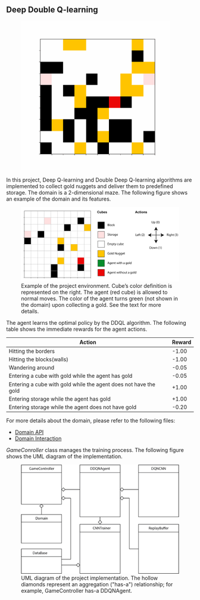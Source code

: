 ## Deep Double Q-learning

<figure class="image">
<!-- ![DQlearning Demo](figures/animation_20201003101019.gif) -->
<img src="figures/animation_20201003101019.gif" width="400">
</figure>

In this project, Deep Q-learning and Double Deep Q-learning algorithms are implemented to collect gold nuggets and deliver them to predefined storage. The domain is a 2-dimensional maze. The following figure shows an example of the domain and its features.


<figure class="image">
  <img src="figures/domain_example.png" alt="figures/domain_example.png" width="600">
  <figcaption>Example of the project environment. Cube’s color definition is represented on the right. The agent (red cube) is allowed to normal moves. The color of the agent turns green (not shown in the domain) upon collecting a gold. See the text for more details.</figcaption>
</figure>

The agent learns the optimal policy by the DDQL algorithm. The following table shows the immediate rewards for the agent actions. 


|                             Action                                |  Reward | 
| ----------------------------------------------------------------- | ------- |
| Hitting the borders                                               |   -1.00 |
| Hitting the blocks(walls)                                         |   -1.00 |
| Wandering around                                                  |   -0.05 |
| Entering a cube with gold while the agent has gold                |   -0.05 |
| Entering a cube with gold while the agent does not have the gold  |   +1.00 |
| Entering storage while the agent has gold                         |   +1.00 |
| Entering storage while the agent does not have gold               |   -0.20 |

For more details about the domain, please refer to the following files:
- [Domain API](domain.py)
- [Domain Interaction](domain_prep.ipynb)

*GameConroller* class manages the training process. The following figure shows the UML diagram of the implementation. 

<figure class="image">
  <img src="figures/implementation.png" alt="figures/implementation.png" width="600">
  <figcaption>UML diagram of the project implementation. The hollow diamonds represent an aggregation ("has-a") relationship; for example, GameController has-a DDQNAgent.
  </figcaption>
</figure>